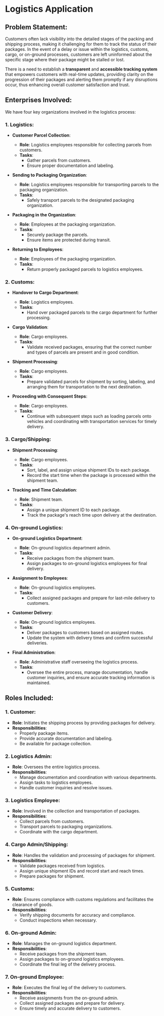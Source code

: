 # Logistics Application

## Problem Statement:
Customers often lack visibility into the detailed stages of the packing and shipping process, making it challenging for them to track the status of their packages. In the event of a delay or issue within the logistics, customs, cargo, or on-ground processes, customers are left uninformed about the specific stage where their package might be stalled or lost.

There is a need to establish a **transparent** and **accessible tracking system** that empowers customers with real-time updates, providing clarity on the progression of their packages and alerting them promptly if any disruptions occur, thus enhancing overall customer satisfaction and trust.

## Enterprises Involved:
We have four key organizations involved in the logistics process:

### 1. Logistics:
- **Customer Parcel Collection**:
  - **Role**: Logistics employees responsible for collecting parcels from customers.
  - **Tasks**:
    - Gather parcels from customers.
    - Ensure proper documentation and labeling.

- **Sending to Packaging Organization**:
  - **Role**: Logistics employees responsible for transporting parcels to the packaging organization.
  - **Tasks**:
    - Safely transport parcels to the designated packaging organization.

- **Packaging in the Organization**:
  - **Role**: Employees at the packaging organization.
  - **Tasks**:
    - Securely package the parcels.
    - Ensure items are protected during transit.

- **Returning to Employees**:
  - **Role**: Employees of the packaging organization.
  - **Tasks**:
    - Return properly packaged parcels to logistics employees.

### 2. Customs:
- **Handover to Cargo Department**:
  - **Role**: Logistics employees.
  - **Tasks**:
    - Hand over packaged parcels to the cargo department for further processing.

- **Cargo Validation**:
  - **Role**: Cargo employees.
  - **Tasks**:
    - Validate received packages, ensuring that the correct number and types of parcels are present and in good condition.

- **Shipment Processing**:
  - **Role**: Cargo employees.
  - **Tasks**:
    - Prepare validated parcels for shipment by sorting, labeling, and arranging them for transportation to the next destination.

- **Proceeding with Consequent Steps**:
  - **Role**: Cargo employees.
  - **Tasks**:
    - Continue with subsequent steps such as loading parcels onto vehicles and coordinating with transportation services for timely delivery.

### 3. Cargo/Shipping:
- **Shipment Processing**:
  - **Role**: Cargo employees.
  - **Tasks**:
    - Sort, label, and assign unique shipment IDs to each package.
    - Record the start time when the package is processed within the shipment team.

- **Tracking and Time Calculation**:
  - **Role**: Shipment team.
  - **Tasks**:
    - Assign a unique shipment ID to each package.
    - Track the package's reach time upon delivery at the destination.

### 4. On-ground Logistics:
- **On-ground Logistics Department**:
  - **Role**: On-ground logistics department admin.
  - **Tasks**:
    - Receive packages from the shipment team.
    - Assign packages to on-ground logistics employees for final delivery.

- **Assignment to Employees**:
  - **Role**: On-ground logistics employees.
  - **Tasks**:
    - Collect assigned packages and prepare for last-mile delivery to customers.

- **Customer Delivery**:
  - **Role**: On-ground logistics employees.
  - **Tasks**:
    - Deliver packages to customers based on assigned routes.
    - Update the system with delivery times and confirm successful deliveries.

- **Final Administration**:
  - **Role**: Administrative staff overseeing the logistics process.
  - **Tasks**:
    - Oversee the entire process, manage documentation, handle customer inquiries, and ensure accurate tracking information is maintained.

## Roles Included:
### 1. Customer:
- **Role**: Initiates the shipping process by providing packages for delivery.
- **Responsibilities**:
  - Properly package items.
  - Provide accurate documentation and labeling.
  - Be available for package collection.

### 2. Logistics Admin:
- **Role**: Oversees the entire logistics process.
- **Responsibilities**:
  - Manage documentation and coordination with various departments.
  - Assign tasks to logistics employees.
  - Handle customer inquiries and resolve issues.

### 3. Logistics Employee:
- **Role**: Involved in the collection and transportation of packages.
- **Responsibilities**:
  - Collect parcels from customers.
  - Transport parcels to packaging organizations.
  - Coordinate with the cargo department.

### 4. Cargo Admin/Shipping:
- **Role**: Handles the validation and processing of packages for shipment.
- **Responsibilities**:
  - Validate packages received from logistics.
  - Assign unique shipment IDs and record start and reach times.
  - Prepare packages for shipment.

### 5. Customs:
- **Role**: Ensures compliance with customs regulations and facilitates the clearance of goods.
- **Responsibilities**:
  - Verify shipping documents for accuracy and compliance.
  - Conduct inspections when necessary.

### 6. On-ground Admin:
- **Role**: Manages the on-ground logistics department.
- **Responsibilities**:
  - Receive packages from the shipment team.
  - Assign packages to on-ground logistics employees.
  - Coordinate the final leg of the delivery process.

### 7. On-ground Employee:
- **Role**: Executes the final leg of the delivery to customers.
- **Responsibilities**:
  - Receive assignments from the on-ground admin.
  - Collect assigned packages and prepare for delivery.
  - Ensure timely and accurate delivery to customers.
